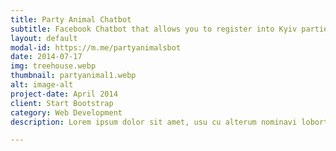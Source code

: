 ```yaml
---
title: Party Animal Chatbot
subtitle: Facebook Chatbot that allows you to register into Kyiv parties. <a href="https://m.me/partyanimalsbot">m.me/partyanimalsbot</a>
layout: default
modal-id: https://m.me/partyanimalsbot
date: 2014-07-17
img: treehouse.webp
thumbnail: partyanimal1.webp
alt: image-alt
project-date: April 2014
client: Start Bootstrap
category: Web Development
description: Lorem ipsum dolor sit amet, usu cu alterum nominavi lobortis. At duo novum diceret. Tantas apeirian vix et, usu sanctus postulant inciderint ut, populo diceret necessitatibus in vim. Cu eum dicam feugiat noluisse.

---
```

